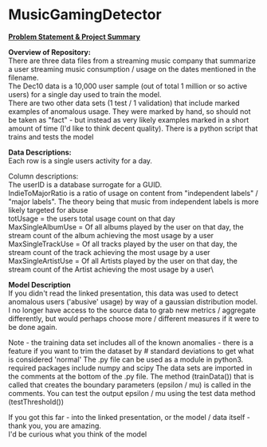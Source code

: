 # MusicGamingDetector

[**Problem Statement & Project Summary**](https://docs.google.com/presentation/d/15OxRR7H1gkSy3UKbzwC-6b90n9tONWeCWuAs_4Wf42I/edit#slide=id.g99f8faf5dc_0_93)

**Overview of Repository:**\
There are three data files from a streaming music company that summarize a user streaming music consumption / usage on the dates mentioned in the filename.  
The Dec10 data is a 10,000 user sample (out of total 1 million or so active users) for a single day used to train the model.  
There are two other data sets (1 test / 1 validation) that include marked examples of anomalous usage. 
They were marked by hand, so should not be taken as "fact" - but instead as very likely examples marked in a short amount of time (I'd like to think decent quality).
There is a python script that trains and tests the model

**Data Descriptions:**\
Each row is a single users activity for a day.

Column descriptions:\
The userID is a database surrogate for a GUID.\
IndieToMajorRatio is a ratio of usage on content from "independent labels" / "major labels".  The theory being that music from independent labels
is more likely targeted for abuse\
totUsage = the users total usage count on that day \
MaxSingleAlbumUse = Of all albums played by the user on that day, the stream count of the album achieving the most usage by a user\
MaxSingleTrackUse = Of all tracks played by the user on that day, the stream count of the track achieving the most usage by a user\
MaxSingleArtistUse = Of all Artists played by the user on that day, the stream count of the Artist achieving the most usage by a user\

**Model Description**\
If you didn't read the linked presentation, this data was used to detect anomalous users ('abusive' usage) by way of a gaussian distribution model.
I no longer have access to the source data to grab new metrics / aggregate differently, but would perhaps choose more / different measures if it were to be done again.

Note - the training data set includes all of the known anomalies - there is a feature if you want to trim the dataset by # standard deviations to get what is considered 'normal'
The .py file can be used as a module in python3.
required packages include numpy and scipy
The data sets are imported in the comments at the bottom of the .py file.
The method (trainData()) that is called that creates the boundary parameters (epsilon / mu)  is called in the comments.
You can test the output epsilon / mu using the test data method (testThreshold())

If you got this far - into the linked presentation, or the model / data itself - thank you, you are amazing.  
I'd be curious what you think of the model
